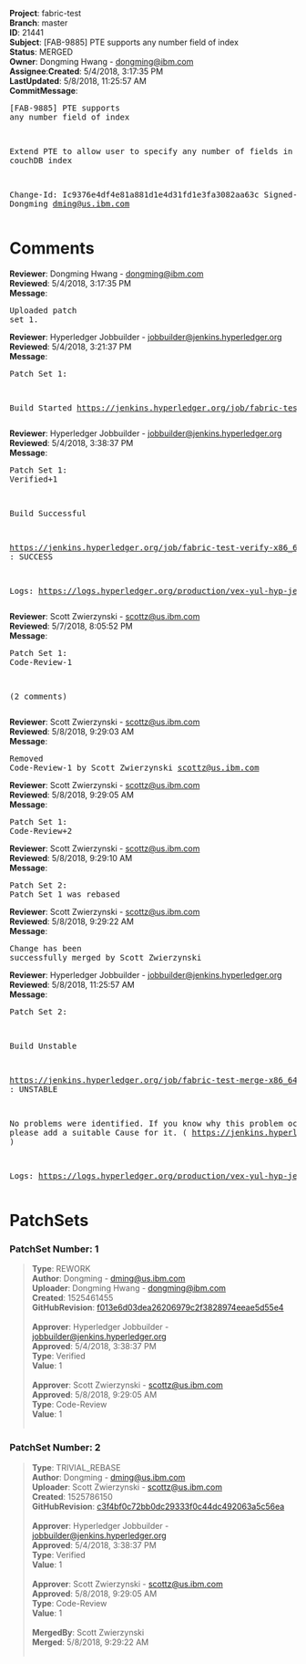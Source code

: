 <strong>Project</strong>: fabric-test</br><strong>Branch</strong>: master<br><strong>ID</strong>: 21441<br><strong>Subject</strong>: [FAB-9885] PTE supports any number field of index<br><strong>Status</strong>: MERGED<br><strong>Owner</strong>: Dongming Hwang - dongming@ibm.com<br><strong>Assignee</strong>:<strong>Created</strong>: 5/4/2018, 3:17:35 PM<br><strong>LastUpdated</strong>: 5/8/2018, 11:25:57 AM<br><strong>CommitMessage</strong>:<br><pre>[FAB-9885] PTE supports any number field of index

Extend PTE to allow user to specify any number of
fields in the couchDB index

Change-Id: Ic9376e4df4e81a881d1e4d31fd1e3fa3082aa63c
Signed-off-by: Dongming <dming@us.ibm.com>
</pre><h1>Comments</h1><strong>Reviewer</strong>: Dongming Hwang - dongming@ibm.com<br><strong>Reviewed</strong>: 5/4/2018, 3:17:35 PM<br><strong>Message</strong>: <pre>Uploaded patch set 1.</pre><strong>Reviewer</strong>: Hyperledger Jobbuilder - jobbuilder@jenkins.hyperledger.org<br><strong>Reviewed</strong>: 5/4/2018, 3:21:37 PM<br><strong>Message</strong>: <pre>Patch Set 1:

Build Started https://jenkins.hyperledger.org/job/fabric-test-verify-x86_64/1194/</pre><strong>Reviewer</strong>: Hyperledger Jobbuilder - jobbuilder@jenkins.hyperledger.org<br><strong>Reviewed</strong>: 5/4/2018, 3:38:37 PM<br><strong>Message</strong>: <pre>Patch Set 1: Verified+1

Build Successful 

https://jenkins.hyperledger.org/job/fabric-test-verify-x86_64/1194/ : SUCCESS

Logs: https://logs.hyperledger.org/production/vex-yul-hyp-jenkins-3/fabric-test-verify-x86_64/1194</pre><strong>Reviewer</strong>: Scott Zwierzynski - scottz@us.ibm.com<br><strong>Reviewed</strong>: 5/7/2018, 8:05:52 PM<br><strong>Message</strong>: <pre>Patch Set 1: Code-Review-1

(2 comments)</pre><strong>Reviewer</strong>: Scott Zwierzynski - scottz@us.ibm.com<br><strong>Reviewed</strong>: 5/8/2018, 9:29:03 AM<br><strong>Message</strong>: <pre>Removed Code-Review-1 by Scott Zwierzynski <scottz@us.ibm.com>
</pre><strong>Reviewer</strong>: Scott Zwierzynski - scottz@us.ibm.com<br><strong>Reviewed</strong>: 5/8/2018, 9:29:05 AM<br><strong>Message</strong>: <pre>Patch Set 1: Code-Review+2</pre><strong>Reviewer</strong>: Scott Zwierzynski - scottz@us.ibm.com<br><strong>Reviewed</strong>: 5/8/2018, 9:29:10 AM<br><strong>Message</strong>: <pre>Patch Set 2: Patch Set 1 was rebased</pre><strong>Reviewer</strong>: Scott Zwierzynski - scottz@us.ibm.com<br><strong>Reviewed</strong>: 5/8/2018, 9:29:22 AM<br><strong>Message</strong>: <pre>Change has been successfully merged by Scott Zwierzynski</pre><strong>Reviewer</strong>: Hyperledger Jobbuilder - jobbuilder@jenkins.hyperledger.org<br><strong>Reviewed</strong>: 5/8/2018, 11:25:57 AM<br><strong>Message</strong>: <pre>Patch Set 2:

Build Unstable 

https://jenkins.hyperledger.org/job/fabric-test-merge-x86_64/267/ : UNSTABLE

No problems were identified. If you know why this problem occurred, please add a suitable Cause for it. ( https://jenkins.hyperledger.org/job/fabric-test-merge-x86_64/267/ )

Logs: https://logs.hyperledger.org/production/vex-yul-hyp-jenkins-3/fabric-test-merge-x86_64/267</pre><h1>PatchSets</h1><h3>PatchSet Number: 1</h3><blockquote><strong>Type</strong>: REWORK<br><strong>Author</strong>: Dongming - dming@us.ibm.com<br><strong>Uploader</strong>: Dongming Hwang - dongming@ibm.com<br><strong>Created</strong>: 1525461455<br><strong>GitHubRevision</strong>: [f013e6d03dea26206979c2f3828974eeae5d55e4](https://github.com/hyperledger/fabric-test/commit/f013e6d03dea26206979c2f3828974eeae5d55e4)<br><br><strong>Approver</strong>: Hyperledger Jobbuilder - jobbuilder@jenkins.hyperledger.org<br><strong>Approved</strong>: 5/4/2018, 3:38:37 PM<br><strong>Type</strong>: Verified<br><strong>Value</strong>: 1<br><br><strong>Approver</strong>: Scott Zwierzynski - scottz@us.ibm.com<br><strong>Approved</strong>: 5/8/2018, 9:29:05 AM<br><strong>Type</strong>: Code-Review<br><strong>Value</strong>: 1<br><br></blockquote><h3>PatchSet Number: 2</h3><blockquote><strong>Type</strong>: TRIVIAL_REBASE<br><strong>Author</strong>: Dongming - dming@us.ibm.com<br><strong>Uploader</strong>: Scott Zwierzynski - scottz@us.ibm.com<br><strong>Created</strong>: 1525786150<br><strong>GitHubRevision</strong>: [c3f4bf0c72bb0dc29333f0c44dc492063a5c56ea](https://github.com/hyperledger/fabric-test/commit/c3f4bf0c72bb0dc29333f0c44dc492063a5c56ea)<br><br><strong>Approver</strong>: Hyperledger Jobbuilder - jobbuilder@jenkins.hyperledger.org<br><strong>Approved</strong>: 5/4/2018, 3:38:37 PM<br><strong>Type</strong>: Verified<br><strong>Value</strong>: 1<br><br><strong>Approver</strong>: Scott Zwierzynski - scottz@us.ibm.com<br><strong>Approved</strong>: 5/8/2018, 9:29:05 AM<br><strong>Type</strong>: Code-Review<br><strong>Value</strong>: 1<br><br><strong>MergedBy</strong>: Scott Zwierzynski<br><strong>Merged</strong>: 5/8/2018, 9:29:22 AM<br><br></blockquote>